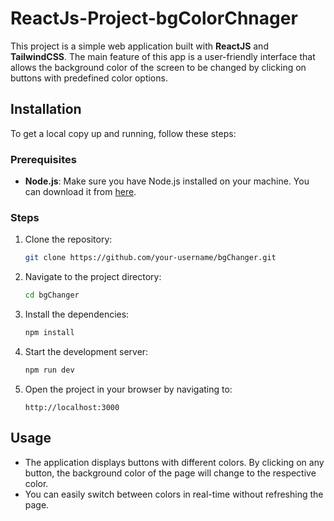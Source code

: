 # ReactJs-Project-bgColorChnager

This project is a simple web application built with **ReactJS** and **TailwindCSS**. The main feature of this app is a user-friendly interface that allows the background color of the screen to be changed by clicking on buttons with predefined color options.

## Installation

To get a local copy up and running, follow these steps:

### Prerequisites

- **Node.js**: Make sure you have Node.js installed on your machine. You can download it from [here](https://nodejs.org/).

### Steps

1. Clone the repository:

   ```bash
   git clone https://github.com/your-username/bgChanger.git
   ```

2. Navigate to the project directory:

   ```bash
   cd bgChanger
   ```

3. Install the dependencies:

   ```bash
   npm install
   ```

4. Start the development server:

   ```bash
   npm run dev
   ```

5. Open the project in your browser by navigating to:

   ```
   http://localhost:3000
   ```

## Usage

- The application displays buttons with different colors. By clicking on any button, the background color of the page will change to the respective color.
- You can easily switch between colors in real-time without refreshing the page.
